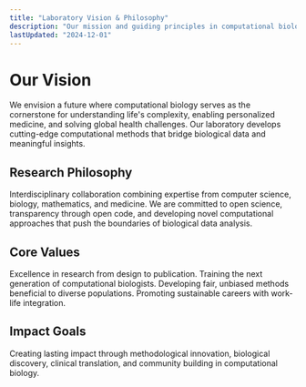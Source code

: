 ```yaml
---
title: "Laboratory Vision & Philosophy"
description: "Our mission and guiding principles in computational biology research"
lastUpdated: "2024-12-01"
---
```


# Our Vision

We envision a future where computational biology serves as the cornerstone for understanding life's complexity, enabling personalized medicine, and solving global health challenges. Our laboratory develops cutting-edge computational methods that bridge biological data and meaningful insights.

## Research Philosophy

Interdisciplinary collaboration combining expertise from computer science, biology, mathematics, and medicine. We are committed to open science, transparency through open code, and developing novel computational approaches that push the boundaries of biological data analysis.

## Core Values

Excellence in research from design to publication. Training the next generation of computational biologists. Developing fair, unbiased methods beneficial to diverse populations. Promoting sustainable careers with work-life integration.

## Impact Goals

Creating lasting impact through methodological innovation, biological discovery, clinical translation, and community building in computational biology.
